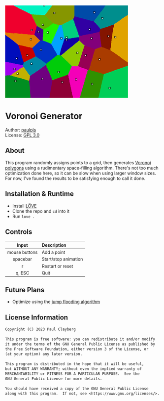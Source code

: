 ![screenshot](screenshot.png)

# Voronoi Generator
Author: [paulpls](https://github.com/paulpls)  
License: [GPL 3.0](LICENSE.md)  



## About
This program randomly assigns points to a grid, then generates [Voronoi polygons](https://en.wikipedia.org/wiki/Voronoi_diagram) using a rudimentary space-filling algorithm. There's not too much optimization done here, so it can be slow when using larger window sizes. For now, I've found the results to be satisfying enough to call it done.



## Installation & Runtime
- Install [LÖVE](https://www.love2d.org)
- Clone the repo and `cd` into it
- Run `love .`



## Controls
| Input         | Description             |
|:-------------:|:------------------------|
| mouse buttons | Add a point             |
| spacebar      | Start/stop animation    |
| r             | Restart or reset        |
| q, ESC        | Quit                    |



## Future Plans
* Optimize using the [jump flooding algorithm](http://en.wikipedia.org/wiki/Jump_flooding_algorithm)



## License Information
  
    Copyright (C) 2023 Paul Clayberg
    
    This program is free software: you can redistribute it and/or modify
    it under the terms of the GNU General Public License as published by
    the Free Software Foundation, either version 3 of the License, or
    (at your option) any later version.
    
    This program is distributed in the hope that it will be useful,
    but WITHOUT ANY WARRANTY; without even the implied warranty of
    MERCHANTABILITY or FITNESS FOR A PARTICULAR PURPOSE.  See the
    GNU General Public License for more details.
    
    You should have received a copy of the GNU General Public License
    along with this program.  If not, see <https://www.gnu.org/licenses/>.



